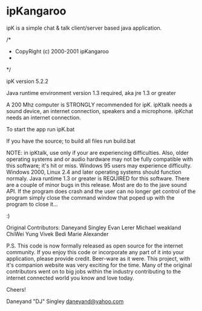 # ipKangaroo

ipK is a simple chat & talk client/server based java application.

/*
 * CopyRight (c) 2000-2001 ipKangaroo
 *
 */

ipK version 5.2.2

Java runtime environment version 1.3 required, aka jre 1.3 or greater

A 200 Mhz computer is STRONGLY recommended for ipK.  ipKtalk needs a sound device, an internet connection, speakers and a microphone.  ipKchat needs an internet connection.

To start the app run ipK.bat

If you have the source; to build all files run build.bat

NOTE:  in ipKtalk, use <Compatibility Mode> only if your are experiencing difficulties.  Also, older operating systems and or audio hardware may not be fully compatible with this software; it's hit or miss.  Windows 95 users may experience difficulty.  Windows 2000, Linux 2.4 and later operating systems should function normaly.  Java runtime 1.3 or greater is REQUIRED for this software.  There are a couple of minor bugs in this release.  Most are do to the jave sound API.  If the program does crash and the user can no longer get control of the program simply close the command window that poped up with the program to close it...


:)

Original Contributors:
Daneyand Singley
Evan Lerer
Michael weakland
ChiWei Yung
Vivek Bedi
Marie Alexander


P.S.
This code is now formally released as open source for the internet community.  If you enjoy this code or incorporate any part of it into your application, please provide credit.  Beer-ware as it were.  This project, with it's companion website was very exciting for the time.  Many of the original contributors went on to big jobs within the industry contributing to the internet connected world you know and love today.  

Cheers!


Daneyand "DJ" Singley
daneyand@yahoo.com
